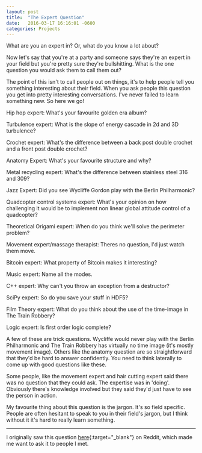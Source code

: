 ```yaml
---
layout: post
title:  "The Expert Question"
date:   2016-03-17 16:16:01 -0600
categories: Projects
---
```


What are you an expert in? Or, what do you know a lot about?

Now let's say that you're at a party and someone says they're an expert in your field but you're pretty sure they're bullshitting. What is the one question you would ask them to call them out?

The point of this isn't to call people out on things, it's to help people tell you something interesting about their field. When you ask people this question you get into pretty interesting conversations. I've never failed to learn something new. So here we go!

Hip hop expert: What's your favourite golden era album?

 

Turbulence expert: What is the slope of energy cascade in 2d and 3D turbulence?

    

Crochet expert: What's the difference between a back post double crochet and a front post double crochet?

     

Anatomy Expert: What's your favourite structure and why?

     

Metal recycling expert: What's the difference between stainless steel 316 and 309?

     

Jazz Expert: Did you see Wycliffe Gordon play with the Berlin Philharmonic?

     

Quadcopter control systems expert: What's your opinion on how challenging it would be to implement non linear global attitude control of a quadcopter?

     

Theoretical Origami expert: When do you think we'll solve the perimeter problem?

     

Movement expert/massage therapist: Theres no question, I'd just watch them move.

     

Bitcoin expert: What property of Bitcoin makes it interesting?

     

Music expert: Name all the modes.

     

C++ expert: Why can't you throw an exception from a destructor?

     

SciPy expert: So do you save your stuff in HDF5?

     

Film Theory expert: What do you think about the use of the time-image in The Train Robbery?

     

Logic expert: Is first order logic complete?



A few of these are trick questions. Wycliffe would never play with the Berlin Philharmonic and The Train Robbery has virtually no time image (it's mostly movement image). Others like the anatomy question are so straightforward that they'd be hard to answer confidently. You need to think laterally to come up with good questions like these.

Some people, like the movement expert and hair cutting expert said there was no question that they could ask. The expertise was in 'doing'. Obviously there's knowledge involved but they said they'd just have to see the person in action.

My favourite thing about this question is the jargon. It's so field specific. People are often hesitant to speak to you in their field's jargon, but I think without it it's hard to really learn something.

---
I originally saw this question [here](https://www.reddit.com/r/AskReddit/comments/43962a/someone_is_pretending_that_he_is_an_expert_in/){:target="_blank"} on Reddit, which made me want to ask it to people I met.